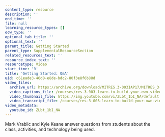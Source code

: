 ```yaml
---
content_type: resource
description: ''
end_time: ''
file: null
learning_resource_types: []
ocw_type: ''
optional_tab_title: ''
optional_text: ''
parent_title: Getting Started
parent_type: SupplementalResourceSection
related_resources_text: ''
resource_index_text: ''
resourcetype: Video
start_time: '0'
title: 'Getting Started: Q&A'
uid: c61eade3-46d8-e8de-bdc2-80f3e8f6b88d
video_files:
  archive_url: https://archive.org/download/MITRES.3-003IAP17/MITRES_3-003IAP17_Class_Activities_01_300k.mp4
  video_captions_file: /courses/res-3-003-learn-to-build-your-own-videogame-with-the-unity-game-engine-and-microsoft-kinect-january-iap-2017/0c1aec42d06051a9ae5b4acd13a74251_ZLbt_1bI_NA.vtt
  video_thumbnail_file: https://img.youtube.com/vi/ZLbt_1bI_NA/default.jpg
  video_transcript_file: /courses/res-3-003-learn-to-build-your-own-videogame-with-the-unity-game-engine-and-microsoft-kinect-january-iap-2017/242594b2e69d04788ca345ce06f32219_ZLbt_1bI_NA.pdf
video_metadata:
  youtube_id: ZLbt_1bI_NA
---
```


Mark Vrablic and Kyle Keane answer questions from students about the class, activities, and technology being used.



